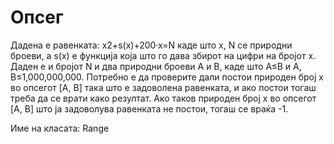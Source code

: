 # Опсег
Дадена е равенката: x2+s(x)+200·x=N каде што x, N се природни броеви, а s(x) е функција која што го дава збирот на цифри на бројот x. Даден е и бројот N и два природни броеви A и B, каде што A≤B и A, B≤1,000,000,000. Потребно е да проверите дали постои природен број x во опсегот [A, B] така што е задоволена равенката, и ако постои тогаш треба да се врати како резултат. Ако таков природен број x во опсегот [A, B] што ја задоволува равенката не постои, тогаш се враќа -1.

Име на класата: Range